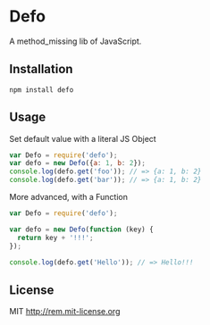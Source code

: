 # Defo

A method_missing lib of JavaScript.

## Installation

`npm install defo`

## Usage

Set default value with a literal JS Object
```javascript
var Defo = require('defo');
var defo = new Defo({a: 1, b: 2});
console.log(defo.get('foo')); // => {a: 1, b: 2}
console.log(defo.get('bar')); // => {a: 1, b: 2}
```

More advanced, with a Function

```javascript
var Defo = require('defo');

var defo = new Defo(function (key) {
  return key + '!!!';
});

console.log(defo.get('Hello')); // => Hello!!!
```

## License

MIT http://rem.mit-license.org